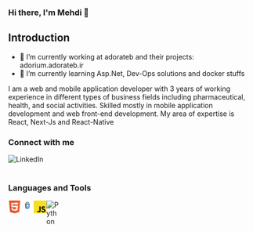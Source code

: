 ### Hi there, I'm Mehdi 👋

## Introduction

- 🔭 I’m currently working at adorateb and their projects: 
  adorium.adorateb.ir
- 🌱 I’m currently learning Asp.Net, Dev-Ops solutions and docker stuffs

I am a web and mobile application developer with 3 years of working
experience in different types of business fields including pharmaceutical, health, and
social activities. Skilled mostly in mobile application development and web front-end
development. My area of expertise is React, Next-Js and React-Native


### Connect with me

[<img align="left" alt="LinkedIn" width="80" src="https://github.com/mmttt89/mmttt89/blob/main/images/linkedin_logo.ico" />](https://www.linkedin.com/in/mehdi-taghdisi-167203173/)
<br />
<br />

### Languages and Tools
<img align="left" alt="Python" width="26px" src="https://github.com/mmttt89/mmttt89/blob/main/images/Html_logo.png" />
<img align="left" alt="Python" width="26px" src="https://github.com/mmttt89/mmttt89/blob/main/images/css_logo.jpg" />
<img align="left" alt="Python" width="26px" src="https://github.com/mmttt89/mmttt89/blob/main/images/javascript.svg.png" />
<img align="left" alt="Python" width="26px" src="https://github.com/mmttt89/mmttt89/tree/main/images" />


<!--
**mmttt89/mmttt89** is a ✨ _special_ ✨ repository because its `README.md` (this file) appears on your GitHub profile.

Here are some ideas to get you started:

- 🔭 I’m currently working on ...
- 🌱 I’m currently learning ...
- 👯 I’m looking to collaborate on ...
- 🤔 I’m looking for help with ...
- 💬 Ask me about ...
- 📫 How to reach me: ...
- 😄 Pronouns: ...
- ⚡ Fun fact: ...
-->
